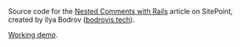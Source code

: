 Source code for the [Nested Comments with Rails](http://www.sitepoint.com/nested-comments-rails/) article on SitePoint,
created by Ilya Bodrov ([bodrovis.tech](http://bodrovis.tech)).

[Working demo](http://nested-comments.bodrovis.tech).